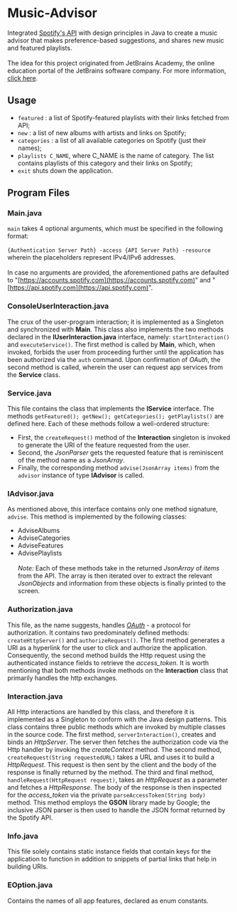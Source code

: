 # Music-Advisor
Integrated [Spotify's API](https://developer.spotify.com/documentation/web-api/) with design principles in Java to create a music advisor that makes preference-based suggestions, and shares new music and featured playlists. 
<br><br>
The idea for this project originated from JetBrains Academy, the online education portal of the JetBrains software company. For more information, [click here](https://hyperskill.org/projects/62).
## Usage
-  ```featured``` : a list of Spotify-featured playlists with their links fetched from API;
-  ```new``` : a list of new albums with artists and links on Spotify;
-  ```categories``` : a list of all available categories on Spotify (just their names);
-  ```playlists C_NAME```, where C_NAME is the name of category. The list contains playlists of this category and their links on Spotify;
-  ```exit``` shuts down the application.
## Program Files
### Main.java
```main``` takes 4 optional arguments, which must be specified in the following format: <br><br>
```{Authentication Server Path} -access {API Server Path} -resource``` wherein the placeholders represent IPv4/IPv6 addresses. <br><br>
In case no arguments are provided, the aforementioned paths are defaulted to "[https://accounts.spotify.com](https://accounts.spotify.com)" and "[https://api.spotify.com](https://api.spotify.com)".
### ConsoleUserInteraction.java
The crux of the user-program interaction; it is implemented as a Singleton and synchronized with **Main**. This class also implements the two methods declared in the **IUserInteraction.java** interface, namely: ```startInteraction()``` and ```executeService()```. The first method is called by **Main**, which, when invoked, forbids the user from proceeding further until the application has been authorized via the ```auth``` command. Upon confirmation of _OAuth_, the second method is called, wherein the user can request app services from the **Service** class. 
### Service.java
This file contains the class that implements the **IService** interface. The methods ```getFeatured(); getNew(); getCategories(); getPlaylists()``` are defined here. Each of these methods follow a well-ordered structure: 
  - First, the ```createRequest()``` method of the **Interaction** singleton is invoked to generate the URI of the feature requested from the user.
  - Second, the _JsonParser_ gets the requested feature that is reminiscent of the method name as a _JsonArray_.
  - Finally, the corresponding method ```advise(JsonArray items)``` from the ```advisor``` instance of type **IAdvisor** is called. 
### IAdvisor.java
As mentioned above, this interface contains only one method signature, ```advise```. This method is implemented by the following classes:
  - AdviseAlbums
  - AdviseCategories
  - AdviseFeatures
  - AdvisePlaylists  
<br>_Note:_ Each of these methods take in the returned _JsonArray_ of _items_ from the API. The array is then iterated over to extract the relevant _JsonObjects_ and information from these objects is finally printed to the screen.
### Authorization.java
This file, as the name suggests, handles _[OAuth](https://www.youtube.com/watch?v=CPbvxxslDTU&ab_channel=InterSystemsLearningServices)_ - a protocol for authorization. It contains two predominately defined methods: ```createHttpServer()``` and ```authorizeRequest()```. The first method generates a URI as a hyperlink for the user to click and authorize the application. Consequently, the second method builds the Http request using the authenticated instance fields to retrieve the _access_token_. It is worth mentioning that both methods invoke methods on the **Interaction** class that primarily handles the http exchanges.    
### Interaction.java
All Http interactions are handled by this class, and therefore it is implemented as a Singleton to conform with the Java design patterns. This class contains three public methods which are invoked by multiple classes in the source code. The first method, ```serverInteraction()```, creates and binds an _HttpServer_. The server then fetches the authorization code via the Http handler by invoking the _createContext_ method. The second method, ```createRequest(String requestedURL)``` takes a URL and uses it to build a _HttpRequest_. This request is then sent by the client and the body of the response is finally returned by the method. The third and final method, ```handleRequest(HttpRequest request)```, takes an _HttpRequest_ as a parameter and fetches a _HttpResponse_. The body of the response is then inspected for the _access_token_ via the private ```parseAccessToken(String body)``` method. This method employs the **GSON** library made by Google; the inclusive JSON parser is then used to handle the JSON format returned by the Spotify API.
### Info.java
This file solely contains static instance fields that contain keys for the application to function in addition to snippets of partial links that help in building URIs.
### EOption.java
Contains the names of all app features, declared as enum constants.
